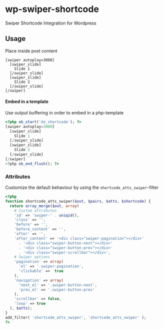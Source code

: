 # wp-swiper-shortcode

Swiper Shortcode Integration for Wordpress

## Usage

Place inside post content

```
[swiper autoplay=3000]
  [swiper_slide]
    Slide 1
  [/swiper_slide]
  [swiper_slide]
    Slide 2
  [/swiper_slide]
[/swiper]
```

#### Embed in a template

Use output buffering in order to embed in a php-template

```php
<?php ob_start('do_shortcode'); ?>
[swiper autoplay=3000]
  [swiper_slide]
    Slide 1
  [/swiper_slide]
  [swiper_slide]
    Slide 2
  [/swiper_slide]
[/swiper]
<?php ob_end_flush(); ?>
```

### Attributes

Customize the default behaviour by using the `shortcode_atts_swiper`-filter

```php
<?php
function shortcode_atts_swiper($out, $pairs, $atts, $shortcode) {
  return array_merge($out, array(
    # Custom attributes
    'id' => 'swiper-' . uniqid(),
    'class' => '',
    'before' => '',
    'before_content' => '',
    'after' => '',
    'after_content' => '<div class="swiper-pagination"></div>'
      . '<div class="swiper-button-next"></div>'
      . '<div class="swiper-button-prev"></div>'
      . '<div class="swiper-scrollbar"></div>',
    # Swiper options
    'pagination' => array(
      'el' => '.swiper-pagination',
      'clickable' =>  true
    ),
    'navigation' => array(
      'next_el' => '.swiper-button-next',
      'prev_el' => '.swiper-button-prev'
    ),
    'scrollbar' => false,
    'loop' => true
  ), $atts);
}
add_filter( 'shortcode_atts_swiper', 'shortcode_atts_swiper' );
?>
```
